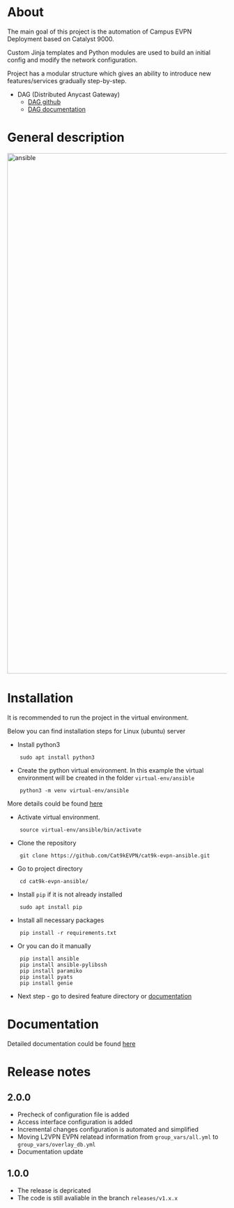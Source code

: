 # About #

The main goal of this project is the automation of Campus EVPN Deployment based on Catalyst 9000.

Custom Jinja templates and Python modules are used to build an initial config and modify the network configuration.

Project has a modular structure which gives an ability to introduce new features/services gradually step-by-step.

* DAG (Distributed Anycast Gateway)
  * [DAG github](https://github.com/Cat9kEVPN/cat9k-evpn-ansible/tree/main/dag)
  * [DAG documentation](https://cat9k-evpn-ansible.readthedocs.io/en/latest/input_dag.html)

# General description #

<img width="1192" alt="ansible" src="https://user-images.githubusercontent.com/107021162/175528526-5d8b59ea-7f39-4d78-ac95-b08fed9ebbf6.png">

# Installation #

It is recommended to run the project in the virtual environment.

Below you can find installation steps for Linux (ubuntu) server

* Install python3
```
    sudo apt install python3
```
* Create the python virtual environment. In this example the virtual environment will be created in the folder ``virtual-env/ansible``
```
    python3 -m venv virtual-env/ansible
```

More details could be found [here](https://docs.python.org/3/library/venv.html)

* Activate virtual environment.
```
    source virtual-env/ansible/bin/activate
```
* Clone the repository
```
    git clone https://github.com/Cat9kEVPN/cat9k-evpn-ansible.git
```
* Go to project directory
```
    cd cat9k-evpn-ansible/
```
* Install ``pip`` if it is not already installed
```
    sudo apt install pip
```
* Install all necessary packages
```
    pip install -r requirements.txt
```
* Or you can do it manually
```
    pip install ansible
    pip install ansible-pylibssh
    pip install paramiko
    pip install pyats
    pip install genie
```
* Next step - go to desired feature directory or [documentation](https://cat9k-evpn-ansible.readthedocs.io)

# Documentation #

Detailed documentation could be found [here](https://cat9k-evpn-ansible.readthedocs.io)

# Release notes #

## 2.0.0 ##

* Precheck of configuration file is added
* Access interface configuration is added
* Incremental changes configuration is automated and simplified
* Moving L2VPN EVPN relatead information from ``group_vars/all.yml`` to ``group_vars/overlay_db.yml``
* Documentation update

## 1.0.0 ##

* The release is depricated
* The code is still avaliable in the branch ``releases/v1.x.x``
